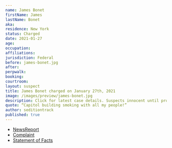 ```yaml
---
name: James Bonet
firstName: James
lastName: Bonet
aka:
residence: New York
status: Charged
date: 2021-01-27
age:
occupation:
affiliations:
jurisdiction: Federal
before: james-bonet.jpg
after:
perpwalk:
booking:
courtroom:
layout: suspect
title: James Bonet charged on January 27th, 2021
image: /images/preview/james-bonet.jpg
description: Click for latest case details. Suspects innocent until proven guilty.
quote: “Capitol building smoking with all my people!”
author: seditiontrack
published: true
---
```


- [NewsReport](https://www.timesunion.com/news/article/No-weed-for-Glens-Falls-man-charged-in-attack-on-15903349.php)
- [Complaint](https://www.justice.gov/opa/page/file/1361446/download)
- [Statement of Facts](https://www.justice.gov/opa/page/file/1361446/download)
